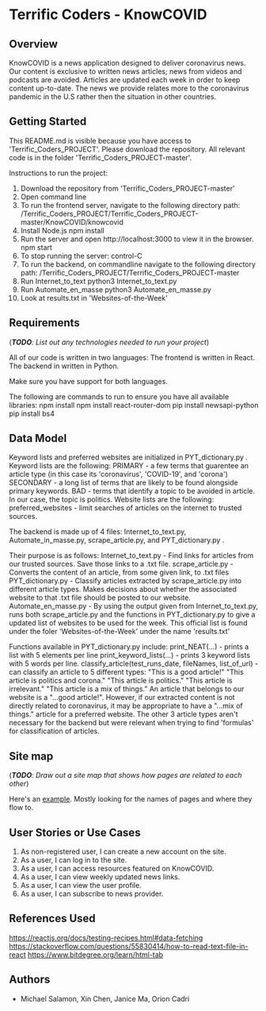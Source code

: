 # Terrific Coders - KnowCOVID


## Overview

KnowCOVID is a news application designed to deliver coronavirus news. Our content
is exclusive to written news articles; news from videos and podcasts are avoided.
Articles are updated each week in order to keep content up-to-date. The news
we provide relates more to the coronavirus pandemic in the U.S rather then
the situation in other countries. 


## Getting Started
This README.md is visible because you have access to 'Terrific_Coders_PROJECT'.
Please download the repository. All relevant code is in the folder 
'Terrific_Coders_PROJECT-master'. 

Instructions to run the project:
1. Download the repository from 'Terrific_Coders_PROJECT-master'
2. Open command line
3. To run the frontend server, navigate to the following directory path:
        /Terrific_Coders_PROJECT/Terrific_Coders_PROJECT-master/KnowCOVID/knowcovid 
4. Install Node.js
        npm install
5. Run the server and open http://localhost:3000 to view it in the browser.
        npm start 
6. To stop running the server:
        control-C
7. To run the backend, on commandline navigate to the following directory path:
        /Terrific_Coders_PROJECT/Terrific_Coders_PROJECT-master
8. Run Internet_to_text
        python3 Internet_to_text.py
9. Run Automate_en_masse
        python3 Automate_en_masse.py
10. Look at results.txt in 'Websites-of-the-Week' 

## Requirements

(___TODO__: List out any technologies needed to run your project_)

All of our code is written in two languages:
    The frontend is written in React.
    The backend in written in Python.

Make sure you have support for both languages.

The following are commands to run to ensure you have all available
libraries:
npm install
npm install react-router-dom
pip install newsapi-python
pip install bs4


## Data Model

Keyword lists and preferred websites are initialized in PYT_dictionary.py .
Keyword lists are the following:
PRIMARY   - a few terms that guarentee an article type (in this case its 'coronavirus', 'COVID-19', and 'corona')
SECONDARY - a long list of terms that are likely to be found alongside primary keywords.
BAD       - terms that identify a topic to be avoided in article. In our case, the topic is politics.
Website lists are the following:
preferred_websites - limit searches of articles on the internet to trusted sources.

The backend is made up of 4 files: 
Internet_to_text.py, Automate_in_masse.py, scrape_article.py, and PYT_dictionary.py .

Their purpose is as follows:
Internet_to_text.py - Find links for articles from our trusted sources. Save those
                      links to a .txt file.
scrape_article.py -   Converts the content of an article, from some given link, to
                      .txt files
PYT_dictionary.py -   Classify articles extracted by scrape_article.py into 
                      different article types. Makes decisions about whether
                      the associated website to that .txt file should be 
                      posted to our website.
Automate_en_masse.py - By using the output given from Internet_to_text.py, runs
                       both scrape_article.py and the functions in PYT_dictionary.py
                       to give a updated list of websites to be used for the week.
                       This official list is found under the foler 
                       'Websites-of-the-Week' under the name 'results.txt'
                       
Functions available in PYT_dictionary.py include:
print_NEAT(...) - prints a list with 5 elements per line
print_keyword_lists(...) - prints 3 keyword lists with 5 words per line.
classify_article(test_runs_date, fileNames, list_of_url) - 
                           can classify an article to 5 different types:
                           "This is a good article!"
                           "This article is politics and corona."
                           "This article is politics."
                           "This article is irrelevant."
                           "This article is a mix of things."
                           An article that belongs to our website is a
                           "...good article!". However, if our extracted
                           content is not directly related to coronavirus,
                           it may be appropriate to have a "...mix of things."
                           article for a preferred website. The other 3 
                           article types aren't necessary for the backend
                           but were relevant when trying to find 'formulas'
                           for classification of articles.
                           
                    

## Site map

(___TODO__: Draw out a site map that shows how pages are related to each other_)

Here's an [example](https://www.kauligmedia.com/media/1589/sitemap-01.jpg). Mostly looking for the names of pages and where they flow to.

## User Stories or Use Cases

1. As non-registered user, I can create a new account on the site.
2. As a user, I can log in to the site.
3. As a user, I can access resources featured on KnowCOVID.
4. As a user, I can view weekly updated news links.
5. As a user, I can view the user profile.
6. As a user, I can subscribe to news provider. 

## References Used

https://reactjs.org/docs/testing-recipes.html#data-fetching
https://stackoverflow.com/questions/55830414/how-to-read-text-file-in-react
https://www.bitdegree.org/learn/html-tab


## Authors
- Michael Salamon, Xin Chen, Janice Ma, Orion Cadri
